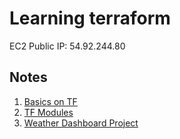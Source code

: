 # Learning terraform 
EC2 Public IP: 54.92.244.80

## Notes
1. [Basics on TF](./1-basics/BASICS.md) 
2. [TF Modules](./2-modules/MODULES.md) 
3. [Weather Dashboard Project](./3-weather/WEEATHER.md) 